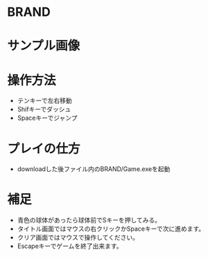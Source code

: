 # BRAND

# サンプル画像

# 操作方法
- テンキーで左右移動
- Shifキーでダッシュ
- Spaceキーでジャンプ

# プレイの仕方
- downloadした後ファイル内のBRAND/Game.exeを起動

# 補足
- 青色の球体があったら球体前でSキーを押してみる。
- タイトル画面ではマウスの右クリックかSpaceキーで次に進めます。
- クリア画面ではマウスで操作してください。
- Escapeキーでゲームを終了出来ます。
